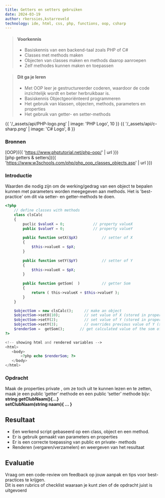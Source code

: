 ```yaml
---
title: Getters en setters gebruiken
date: 2024-03-19
author: rkerssies,kstarreveld
technology: ide, html, css, php, functions, oop, csharp
---
```



> #### Voorkennis
> * Basiskennis van een backend-taal zoals PHP of C#
> * Classes met methods maken
> * Objecten van classes maken en methods daarop aanroepen
> * Zelf methodes kunnen maken en toepassen  

> #### Dit ga je leren
> * Met OOP leer je gestructureerder coderen, waardoor de code inzichtelijk wordt en beter herbruikbaar is.
> * Basiskennis Objectgeoriënteerd programmeren
> * Het gebruik van klassen, objecten, methods, parameters en properties
> * Het gebruik van getter- en setter-methods

{{ '/_assets/api/PHP-logo.png' | image: 'PHP Logo', 10 }}
{{ '/_assets/api/c-sharp.png' | image: 'C# Logo', 8 }}

### Bronnen
[OOP]({{ 'https://www.phptutorial.net/php-oop/' | url }})<br>
[php getters & setters]({{ 'https://www.w3schools.com/php/php_oop_classes_objects.asp' | url }})


### Introductie
Waarden die nodig zijn om de werking/gedrag van een object te bepalen kunnen met parameters
worden meegegeven aan methods. Het is 'best-practice' om dit via setter- en getter-methods te doen.

```php
<?php
    // define classes with methods
    class clsCalc
    {
        puclic $valueX = 0;             // property valueX
        public $valueY = 0;             // property valueY
        
        public function setX($pX)           // setter of X
        {
            $this->valueX = $pX;
        }
    
        public function setY($pY)           // setter of Y
        {
            $this->valueX = $pX;
        }
    
        public function getSom(  )		    // getter Som
        {
            return ( this->valueX + $this->valueY );
        }
    }

    $objectSom = new clsCalc();	    // make an object  
    $objectSom->setX(10);	        // set value of X (stored in property valueX)
    $objectSom->setY(2);	        // set value of Y (stored in property valueY)
    $objectSom->setY(3);	        // overrides previous value of Y (stored in property valueY)
    $renderSom =  getSom();       // get calculated value of the som of X and Y 
?>

<!-- showing html and rendered variables -->
<html> 
   <body>
       <?php echo $renderSom; ?>
   </body> 
</html>
```
### Opdracht
Maak de properties private , om ze toch uit te kunnen lezen en te zetten, maak je een public ‘getter’ 
methode en een public ‘setter’ methode bijv:
   **string getClubNaam(){…}** <br>
   **setClubNaam(string naam){ … }**<br>

## Resultaat
* Een werkend script gebaseerd op een class, object en een method.  
* Er is gebruik gemaakt van parameters en properties
* Er is een correcte toepassing van public en private- methods
* Renderen (vergaren/verzamelen) en weergeven van het resultaat

## Evaluatie
Vraag om een code-review om feedback op jouw aanpak en tips voor best-practices te krijgen.<br>
Dit is een rubrics of checklist waaraan je kunt zien of de opdracht juist is uitgevoerd
